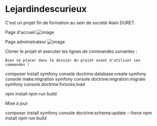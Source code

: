 ﻿# Lejardindescurieux

C'est un projet fin de formation au sein de société Alain DURET.

Page d'accueil
![image](https://user-images.githubusercontent.com/101636695/183625996-03e4af22-0b24-41d9-ac65-20b9cb9c0ca3.png)

Page administrateur
![image](https://user-images.githubusercontent.com/101636695/183626251-16478e1b-6845-49e2-9666-11d09d3b9d1a.png)

Cloner le projet et executer les lignes de commandes suivantes :

    Bien se placer dans le dossier du projet avant d'utiliser ces commandes !

composer install
symfony console doctrine:database:create
symfony console make:migration
symfony console doctrine:migration:migrate
symfony console doctrine:fixtures:load

npm install
npm run build

Mise à jour

composer install
symfony console doctrine:schema:update --force
npm install
npm run build
